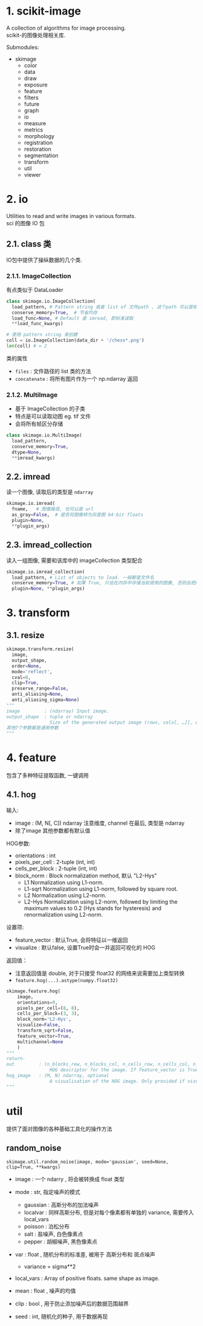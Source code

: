 # 1. scikit-image

A collection of algorithms for image processing.  
scikit-的图像处理相关库.  

Submodules:
* skimage
    * color
    * data
    * draw
    * exposure
    * feature
    * filters
    * future
    * graph
    * io
    * measure
    * metrics
    * morphology
    * registration
    * restoration
    * segmentation
    * transform
    * util
    * viewer

# 2. io

Utilities to read and write images in various formats.  
sci 的图像 IO 包  

## 2.1. class 类

IO包中提供了操纵数据的几个类.  

### 2.1.1. ImageCollection

有点类似于 DataLoader  

```py
class skimage.io.ImageCollection(
  load_pattern, # Pattern string 或者 list of 文件path , 这个path 可以是相对路径也可以是绝对
  conserve_memory=True,  # 节省内存
  load_func=None, # Default 是 imread, 即标准读取
  **load_func_kwargs)

# 使用 pattern string 来创建
coll = io.ImageCollection(data_dir + '/chess*.png')
len(coll) # = 2 
```
类的属性
* `files` : 文件路径的 list
类的方法
* `concatenate` : 将所有图片作为一个 np.ndarray 返回  


### 2.1.2. MultiImage

* 基于 ImageCollection 的子类  
* 特点是可以读取动图 eg. tif 文件
* 会将所有帧区分存储  


```py
class skimage.io.MultiImage(
  load_pattern, 
  conserve_memory=True, 
  dtype=None, 
  **imread_kwargs)
```


## 2.2. imread 

读一个图像, 读取后的类型是 `ndarray`  

```py
skimage.io.imread(
  fname,   # 图像路径, 也可以是 url
  as_gray=False,  # 是否将图像转为灰度图 64-bit floats
  plugin=None, 
  **plugin_args)
```

## 2.3. imread_collection

读入一组图像, 需要和该库中的 imageCollection 类型配合  

```py
skimage.io.imread_collection(
  load_pattern, # List of objects to load. 一般都是文件名
  conserve_memory=True, # 如果 True, 只会在内存中存储当前使用的图像, 否则会把所有图片读入内存
  plugin=None, **plugin_args)
```


# 3. transform

## 3.1. resize

```py
skimage.transform.resize(
  image, 
  output_shape, 
  order=None, 
  mode='reflect', 
  cval=0, 
  clip=True, 
  preserve_range=False, 
  anti_aliasing=None, 
  anti_aliasing_sigma=None)
""" 
image         : (ndarray) Input image.
output_shape  : tuple or ndarray 
                Size of the generated output image (rows, cols[, …][, dim])
其他7个参数都是通用参数
"""
```

# 4. feature

包含了多种特征提取函数, 一键调用

## 4.1. hog

输入:
* image : (M, N[, C]) ndarray  注意维度, channel 在最后, 类型是 ndarray
* 除了image 其他参数都有默认值

HOG参数:
* orientations          : int
* pixels_per_cell       : 2-tuple (int, int)
* cells_per_block       : 2-tuple (int, int)
* block_norm            : Block normalization method, 默认 "L2-Hys"
  * L1          Normalization using L1-norm.
  * L1-sqrt     Normalization using L1-norm, followed by square root.
  * L2          Normalization using L2-norm.
  * L2-Hys      Normalization using L2-norm, followed by limiting the maximum values to 0.2 (Hys stands for hysteresis) and renormalization using L2-norm.

设置项:
* feature_vector    : 默认True, 会将特征以一维返回
* visualize         : 默认false, 设置True时会一并返回可视化的 HOG

返回值：
* 注意返回值是 double, 对于只接受 float32 的网络来说需要加上类型转换
* `feature.hog(...).astype(numpy.float32)`

```py
skimage.feature.hog(
    image, 
    orientations=9, 
    pixels_per_cell=(8, 8), 
    cells_per_block=(3, 3), 
    block_norm='L2-Hys', 
    visualize=False, 
    transform_sqrt=False, 
    feature_vector=True, 
    multichannel=None
    )
""" 
return-
out         : (n_blocks_row, n_blocks_col, n_cells_row, n_cells_col, n_orient) ndarray
                HOG descriptor for the image. If feature_vector is True, a 1D (flattened) array is returned.
hog_image   : (M, N) ndarray, optional
                A visualisation of the HOG image. Only provided if visualize is True.
"""
```

# util

提供了面对图像的各种基础工具化的操作方法  

## random_noise

`skimage.util.random_noise(image, mode='gaussian', seed=None, clip=True, **kwargs)`  
* image : 一个 ndarry , 将会被转换成 float 类型
* mode  : str, 指定噪声的模式
  * gaussian : 高斯分布的加法噪声
  * localvar : 同样高斯分布, 但是对每个像素都有单独的 variance, 需要传入 local_vars
  * poisson  : 泊松分布
  * salt     : 盐噪声, 白色像素点
  * pepper   : 胡椒噪声, 黑色像素点 
* var   : float , 随机分布的标准差, 被用于 高斯分布和 斑点噪声
  * variance = sigma**2
* local_vars : Array of positive floats. same shape as image.
* mean  : float , 噪声的均值  


* clip  : bool , 用于防止添加噪声后的数据范围越界
* seed  : int, 随机化的种子, 用于数据再现